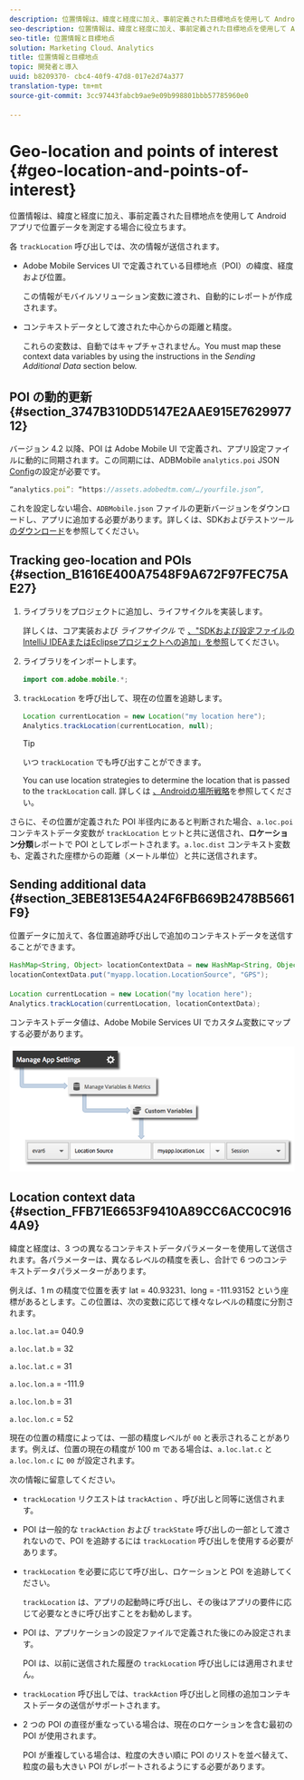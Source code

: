 ```yaml
---
description: 位置情報は、緯度と経度に加え、事前定義された目標地点を使用して Android アプリで位置データを測定する場合に役立ちます。
seo-description: 位置情報は、緯度と経度に加え、事前定義された目標地点を使用して Android アプリで位置データを測定する場合に役立ちます。
seo-title: 位置情報と目標地点
solution: Marketing Cloud、Analytics
title: 位置情報と目標地点
topic: 開発者と導入
uuid: b8209370- cbc4-40f9-47d8-017e2d74a377
translation-type: tm+mt
source-git-commit: 3cc97443fabcb9ae9e09b998801bbb57785960e0

---
```



# Geo-location and points of interest {#geo-location-and-points-of-interest}

位置情報は、緯度と経度に加え、事前定義された目標地点を使用して Android アプリで位置データを測定する場合に役立ちます。

各 `trackLocation` 呼び出しでは、次の情報が送信されます。

* Adobe Mobile Services UI で定義されている目標地点（POI）の緯度、経度および位置。

   この情報がモバイルソリューション変数に渡され、自動的にレポートが作成されます。

* コンテキストデータとして渡された中心からの距離と精度。

   これらの変数は、自動ではキャプチャされません。You must map these context data variables by using the instructions in the *Sending Additional Data* section below.

## POI の動的更新 {#section_3747B310DD5147E2AAE915E762997712}

バージョン 4.2 以降、POI は Adobe Mobile UI で定義され、アプリ設定ファイルに動的に同期されます。この同期には、ADBMobile `analytics.poi` JSON [Config](/help/android/configuration/json-config/json-config.md)の設定が必要です。

```js
“analytics.poi”: “https://assets.adobedtm.com/…/yourfile.json”,
```

これを設定しない場合、`ADBMobile.json` ファイルの更新バージョンをダウンロードし、アプリに追加する必要があります。詳しくは、SDKおよびテストツール [のダウンロード](/help/android/getting-started/requirements.md)を参照してください。

## Tracking geo-location and POIs {#section_B1616E400A7548F9A672F97FEC75AE27}

1. ライブラリをプロジェクトに追加し、ライフサイクルを実装します。

   詳しくは、コア実装および *ライフサイクル* で [、"SDKおよび設定ファイルのIntelliJ IDEAまたはEclipseプロジェクトへの追加」を参照](/help/android/getting-started/dev-qs.md)してください。

1. ライブラリをインポートします。

   ```java
   import com.adobe.mobile.*;
   ```

1. `trackLocation` を呼び出して、現在の位置を追跡します。

   ```java
   Location currentLocation = new Location("my location here"); 
   Analytics.trackLocation(currentLocation, null);
   ```

   >[!TIP]
   >
   >いつ `trackLocation` でも呼び出すことができます。

   You can use location strategies to determine the location that is passed to the `trackLocation` call. 詳しくは [、Androidの場所戦略](https://developer.android.com/guide/topics/location/strategies.html)を参照してください。

さらに、その位置が定義された POI 半径内にあると判断された場合、`a.loc.poi` コンテキストデータ変数が `trackLocation` ヒットと共に送信され、**ロケーション分類**&#x200B;レポートで POI としてレポートされます。`a.loc.dist` コンテキスト変数も、定義された座標からの距離（メートル単位）と共に送信されます。

## Sending additional data {#section_3EBE813E54A24F6FB669B2478B5661F9}

位置データに加えて、各位置追跡呼び出しで追加のコンテキストデータを送信することができます。

```java
HashMap<String, Object> locationContextData = new HashMap<String, Object>(); 
locationContextData.put("myapp.location.LocationSource", "GPS"); 
 
Location currentLocation = new Location("my location here"); 
Analytics.trackLocation(currentLocation, locationContextData);
```

コンテキストデータ値は、Adobe Mobile Services UI でカスタム変数にマップする必要があります。

![](assets/map-location-context-data.png)

## Location context data {#section_FFB71E6653F9410A89CC6ACC0C9164A9}

緯度と経度は、3 つの異なるコンテキストデータパラメーターを使用して送信されます。各パラメーターは、異なるレベルの精度を表し、合計で 6 つのコンテキストデータパラメーターがあります。

例えば、1 m の精度で位置を表す lat = 40.93231、long = -111.93152 という座標があるとします。この位置は、次の変数に応じて様々なレベルの精度に分割されます。

`a.loc.lat.a`= 040.9

`a.loc.lat.b` = 32

`a.loc.lat.c` = 31

`a.loc.lon.a` = -111.9

`a.loc.lon.b` = 31

`a.loc.lon.c` = 52

現在の位置の精度によっては、一部の精度レベルが `00` と表示されることがあります。例えば、位置の現在の精度が 100 m である場合は、`a.loc.lat.c` と `a.loc.lon.c` に `00` が設定されます。

次の情報に留意してください。

* `trackLocation` リクエストは `trackAction` 、呼び出しと同等に送信されます。

* POI は一般的な `trackAction` および `trackState` 呼び出しの一部として渡されないので、POI を追跡するには `trackLocation` 呼び出しを使用する必要があります。

* `trackLocation` を必要に応じて呼び出し、ロケーションと POI を追跡してください。

   `trackLocation` は、アプリの起動時に呼び出し、その後はアプリの要件に応じて必要なときに呼び出すことをお勧めします。

* POI は、アプリケーションの設定ファイルで定義された後にのみ設定されます。

   POI は、以前に送信された履歴の `trackLocation` 呼び出しには適用されません。
* `trackLocation` 呼び出しでは、`trackAction` 呼び出しと同様の追加コンテキストデータの送信がサポートされます。

* 2 つの POI の直径が重なっている場合は、現在のロケーションを含む最初の POI が使用されます。

   POI が重複している場合は、粒度の大きい順に POI のリストを並べ替えて、粒度の最も大きい POI がレポートされるようにする必要があります。

